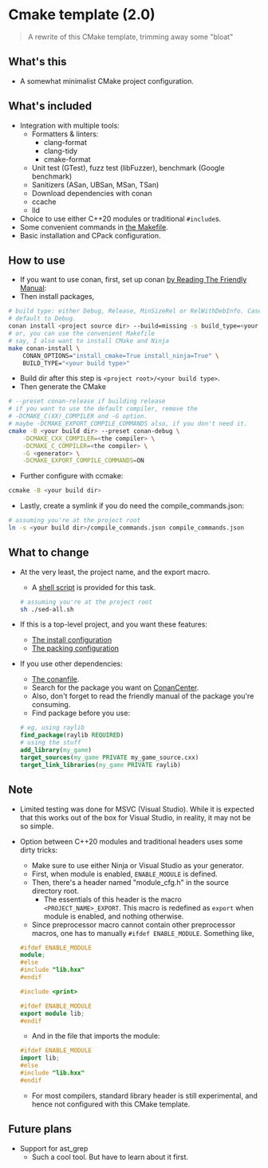 # Cmake template (2.0)

> A rewrite of this CMake template, trimming away some "bloat"

## What's this

- A somewhat minimalist CMake project configuration.

## What's included

- Integration with multiple tools:
  - Formatters & linters:
    - clang-format
    - clang-tidy
    - cmake-format
  - Unit test (GTest), fuzz test (libFuzzer), benchmark (Google benchmark)
  - Sanitizers (ASan, UBSan, MSan, TSan)
  - Download dependencies with conan
  - ccache
  - lld
- Choice to use either C++20 modules or traditional `#include`s.
- Some convenient commands in [the Makefile](./Makefile).
- Basic installation and CPack configuration.

## How to use

- If you want to use conan, first, set up conan [by Reading The Friendly Manual](https://docs.conan.io/2/installation.html):
- Then install packages,

```bash
# build type: either Debug, Release, MinSizeRel or RelWithDebInfo. Case-sensitive.
# default to Debug.
conan install <project source dir> --build=missing -s build_type=<your build type>
# or, you can use the convenient Makefile
# say, I also want to install CMake and Ninja
make conan-install \
    CONAN_OPTIONS="install_cmake=True install_ninja=True" \
    BUILD_TYPE="<your build type>"
```

- Build dir after this step is `<project root>/<your build type>`.
- Then generate the CMake

```bash
# --preset conan-release if building release
# if you want to use the default compiler, remove the
# -DCMAKE_C(XX)_COMPILER and -G option.
# maybe -DCMAKE_EXPORT_COMPILE_COMMANDS also, if you don't need it.
cmake -B <your build dir> --preset conan-debug \
    -DCMAKE_CXX_COMPILER=<the compiler> \
    -DCMAKE_C_COMPILER=<the compiler> \
    -G <generator> \
    -DCMAKE_EXPORT_COMPILE_COMMANDS=ON
```

- Further configure with ccmake:

```bash
ccmake -B <your build dir>
```

- Lastly, create a symlink if you do need the compile\_commands.json:

```bash
# assuming you're at the project root
ln -s <your build dir>/compile_commands.json compile_commands.json
```

## What to change

- At the very least, the project name, and the export macro.
  - A [shell script](./sed-all.sh) is provided for this task.

  ```bash
  # assuming you're at the project root
  sh ./sed-all.sh
  ```

- If this is a top-level project, and you want these features:
  - [The install configuration](./cmake/InstallConfig.cmake)
  - [The packing configuration](./cmake/PackConfig.cmake)

- If you use other dependencies:
  - [The conanfile](./conanfile.py).
  - Search for the package you want on [ConanCenter](https://conan.io/center).
  - Also, don't forget to read the friendly manual of the package you're consuming.
  - Find package before you use:

  ```cmake
  # eg, using raylib
  find_package(raylib REQUIRED)
  # using the stuff
  add_library(my_game)
  target_sources(my_game PRIVATE my_game_source.cxx)
  target_link_libraries(my_game PRIVATE raylib)
  ```

## Note

- Limited testing was done for MSVC (Visual Studio). While it is expected that
this works out of the box for Visual Studio, in reality, it may not be so simple.

- Option between C++20 modules and traditional headers uses some dirty tricks:
  - Make sure to use either Ninja or Visual Studio as your generator.
  - First, when module is enabled, `ENABLE_MODULE` is defined.
  - Then, there's a header named "module\_cfg.h" in the source directory root.
    - The essentials of this header is the macro `<PROJECT_NAME>_EXPORT`. This
    macro is redefined as `export` when module is enabled, and nothing otherwise.
  - Since preprocessor macro cannot contain other preprocessor macros, one has
  to manually `#ifdef ENABLE_MODULE`. Something like,

  ```cxx
  #ifdef ENABLE_MODULE
  module;
  #else
  #include "lib.hxx"
  #endif

  #include <print>

  #ifdef ENABLE_MODULE
  export module lib;
  #endif
  ```

  - And in the file that imports the module:

  ```cxx
  #ifdef ENABLE_MODULE
  import lib;
  #else
  #include "lib.hxx"
  #endif
  ```

  - For most compilers, standard library header is still experimental, and hence
  not configured with this CMake template.

## Future plans

- Support for ast\_grep
  - Such a cool tool. But have to learn about it first.
